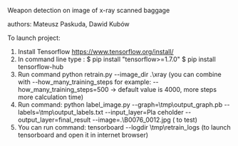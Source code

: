 Weapon detection on image of x-ray scanned baggage


authors: Mateusz Paskuda, Dawid Kubów


To launch project:

1. Install Tensorflow https://www.tensorflow.org/install/
2. In command line type : 
$ pip install "tensorflow>=1.7.0"
$ pip install tensorflow-hub
3. Run command python retrain.py --image_dir .\xray (you can combine with --how_many_training_steps for example: --how_many_training_steps=500 -> default value is 4000, more steps more calculation time) 
4. Run command: python label_image.py --graph=\tmp\output_graph.pb --labels=\tmp\output_labels.txt --input_layer=Pla
ceholder --output_layer=final_result --image=.\B0076_0012.jpg      ( to test)
5. You can run command: tensorboard --logdir \tmp\retrain_logs (to launch tensorboard and open it in internet browser)
